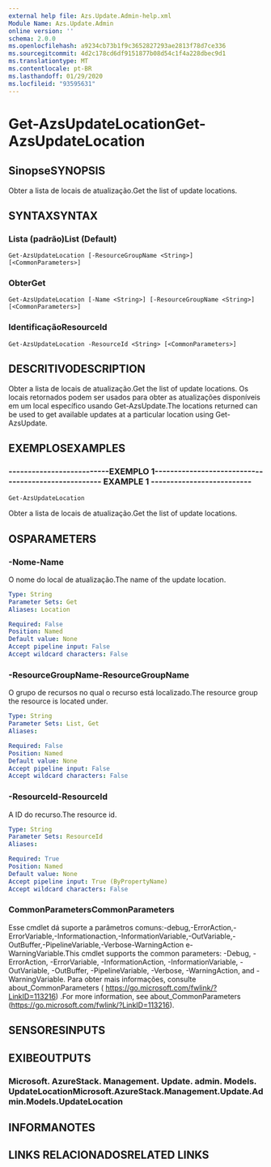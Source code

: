 ```yaml
---
external help file: Azs.Update.Admin-help.xml
Module Name: Azs.Update.Admin
online version: ''
schema: 2.0.0
ms.openlocfilehash: a9234cb73b1f9c3652827293ae2813f78d7ce336
ms.sourcegitcommit: 4d2c178cd6df9151877b08d54c1f4a228dbec9d1
ms.translationtype: MT
ms.contentlocale: pt-BR
ms.lasthandoff: 01/29/2020
ms.locfileid: "93595631"
---
```

# <span data-ttu-id="39f20-101">Get-AzsUpdateLocation</span><span class="sxs-lookup"><span data-stu-id="39f20-101">Get-AzsUpdateLocation</span></span>

## <span data-ttu-id="39f20-102">Sinopse</span><span class="sxs-lookup"><span data-stu-id="39f20-102">SYNOPSIS</span></span>
<span data-ttu-id="39f20-103">Obter a lista de locais de atualização.</span><span class="sxs-lookup"><span data-stu-id="39f20-103">Get the list of update locations.</span></span>

## <span data-ttu-id="39f20-104">SYNTAX</span><span class="sxs-lookup"><span data-stu-id="39f20-104">SYNTAX</span></span>

### <span data-ttu-id="39f20-105">Lista (padrão)</span><span class="sxs-lookup"><span data-stu-id="39f20-105">List (Default)</span></span>
```
Get-AzsUpdateLocation [-ResourceGroupName <String>] [<CommonParameters>]
```

### <span data-ttu-id="39f20-106">Obter</span><span class="sxs-lookup"><span data-stu-id="39f20-106">Get</span></span>
```
Get-AzsUpdateLocation [-Name <String>] [-ResourceGroupName <String>] [<CommonParameters>]
```

### <span data-ttu-id="39f20-107">Identificação</span><span class="sxs-lookup"><span data-stu-id="39f20-107">ResourceId</span></span>
```
Get-AzsUpdateLocation -ResourceId <String> [<CommonParameters>]
```

## <span data-ttu-id="39f20-108">DESCRITIVO</span><span class="sxs-lookup"><span data-stu-id="39f20-108">DESCRIPTION</span></span>
<span data-ttu-id="39f20-109">Obter a lista de locais de atualização.</span><span class="sxs-lookup"><span data-stu-id="39f20-109">Get the list of update locations.</span></span> <span data-ttu-id="39f20-110">Os locais retornados podem ser usados para obter as atualizações disponíveis em um local específico usando Get-AzsUpdate.</span><span class="sxs-lookup"><span data-stu-id="39f20-110">The locations returned can be used to get available updates at a particular location using Get-AzsUpdate.</span></span>

## <span data-ttu-id="39f20-111">EXEMPLOS</span><span class="sxs-lookup"><span data-stu-id="39f20-111">EXAMPLES</span></span>

### <span data-ttu-id="39f20-112">--------------------------EXEMPLO 1--------------------------</span><span class="sxs-lookup"><span data-stu-id="39f20-112">-------------------------- EXAMPLE 1 --------------------------</span></span>
```
Get-AzsUpdateLocation
```

<span data-ttu-id="39f20-113">Obter a lista de locais de atualização.</span><span class="sxs-lookup"><span data-stu-id="39f20-113">Get the list of update locations.</span></span>

## <span data-ttu-id="39f20-114">OS</span><span class="sxs-lookup"><span data-stu-id="39f20-114">PARAMETERS</span></span>

### <span data-ttu-id="39f20-115">-Nome</span><span class="sxs-lookup"><span data-stu-id="39f20-115">-Name</span></span>
<span data-ttu-id="39f20-116">O nome do local de atualização.</span><span class="sxs-lookup"><span data-stu-id="39f20-116">The name of the update location.</span></span>

```yaml
Type: String
Parameter Sets: Get
Aliases: Location

Required: False
Position: Named
Default value: None
Accept pipeline input: False
Accept wildcard characters: False
```

### <span data-ttu-id="39f20-117">-ResourceGroupName</span><span class="sxs-lookup"><span data-stu-id="39f20-117">-ResourceGroupName</span></span>
<span data-ttu-id="39f20-118">O grupo de recursos no qual o recurso está localizado.</span><span class="sxs-lookup"><span data-stu-id="39f20-118">The resource group the resource is located under.</span></span>

```yaml
Type: String
Parameter Sets: List, Get
Aliases: 

Required: False
Position: Named
Default value: None
Accept pipeline input: False
Accept wildcard characters: False
```

### <span data-ttu-id="39f20-119">-ResourceId</span><span class="sxs-lookup"><span data-stu-id="39f20-119">-ResourceId</span></span>
<span data-ttu-id="39f20-120">A ID do recurso.</span><span class="sxs-lookup"><span data-stu-id="39f20-120">The resource id.</span></span>

```yaml
Type: String
Parameter Sets: ResourceId
Aliases: 

Required: True
Position: Named
Default value: None
Accept pipeline input: True (ByPropertyName)
Accept wildcard characters: False
```

### <span data-ttu-id="39f20-121">CommonParameters</span><span class="sxs-lookup"><span data-stu-id="39f20-121">CommonParameters</span></span>
<span data-ttu-id="39f20-122">Esse cmdlet dá suporte a parâmetros comuns:-debug,-ErrorAction,-ErrorVariable,-Informationaction,-InformationVariable,-OutVariable,-OutBuffer,-PipelineVariable,-Verbose-WarningAction e-WarningVariable.</span><span class="sxs-lookup"><span data-stu-id="39f20-122">This cmdlet supports the common parameters: -Debug, -ErrorAction, -ErrorVariable, -InformationAction, -InformationVariable, -OutVariable, -OutBuffer, -PipelineVariable, -Verbose, -WarningAction, and -WarningVariable.</span></span> <span data-ttu-id="39f20-123">Para obter mais informações, consulte about_CommonParameters ( https://go.microsoft.com/fwlink/?LinkID=113216) .</span><span class="sxs-lookup"><span data-stu-id="39f20-123">For more information, see about_CommonParameters (https://go.microsoft.com/fwlink/?LinkID=113216).</span></span>

## <span data-ttu-id="39f20-124">SENSORES</span><span class="sxs-lookup"><span data-stu-id="39f20-124">INPUTS</span></span>

## <span data-ttu-id="39f20-125">EXIBE</span><span class="sxs-lookup"><span data-stu-id="39f20-125">OUTPUTS</span></span>

### <span data-ttu-id="39f20-126">Microsoft. AzureStack. Management. Update. admin. Models. UpdateLocation</span><span class="sxs-lookup"><span data-stu-id="39f20-126">Microsoft.AzureStack.Management.Update.Admin.Models.UpdateLocation</span></span>

## <span data-ttu-id="39f20-127">INFORMA</span><span class="sxs-lookup"><span data-stu-id="39f20-127">NOTES</span></span>

## <span data-ttu-id="39f20-128">LINKS RELACIONADOS</span><span class="sxs-lookup"><span data-stu-id="39f20-128">RELATED LINKS</span></span>

